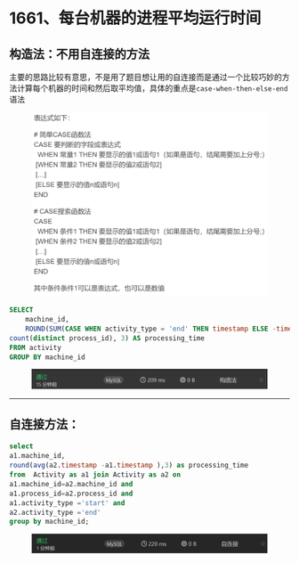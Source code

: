 # 1661、每台机器的进程平均运行时间

## 构造法：不用自连接的方法

主要的思路比较有意思，不是用了题目想让用的自连接而是通过一个比较巧妙的方法计算每个机器的时间和然后取平均值，具体的重点是`case-when-then-else-end`语法

<figure><img src="../../.gitbook/assets/image (1) (1) (1).png" alt="" width="563"><figcaption></figcaption></figure>

```sql
SELECT 
    machine_id, 
    ROUND(SUM(CASE WHEN activity_type = 'end' THEN timestamp ELSE -timestamp END) / 
count(distinct process_id), 3) AS processing_time
FROM activity
GROUP BY machine_id
```

<figure><img src="../../.gitbook/assets/image (2) (1) (1).png" alt=""><figcaption></figcaption></figure>

***

## 自连接方法：

```sql
select 
a1.machine_id,
round(avg(a2.timestamp -a1.timestamp ),3) as processing_time 
from  Activity as a1 join Activity as a2 on 
a1.machine_id=a2.machine_id and 
a1.process_id=a2.process_id and 
a1.activity_type ='start' and 
a2.activity_type ='end' 
group by machine_id;
```

<figure><img src="../../.gitbook/assets/image (3) (1) (1).png" alt=""><figcaption></figcaption></figure>
